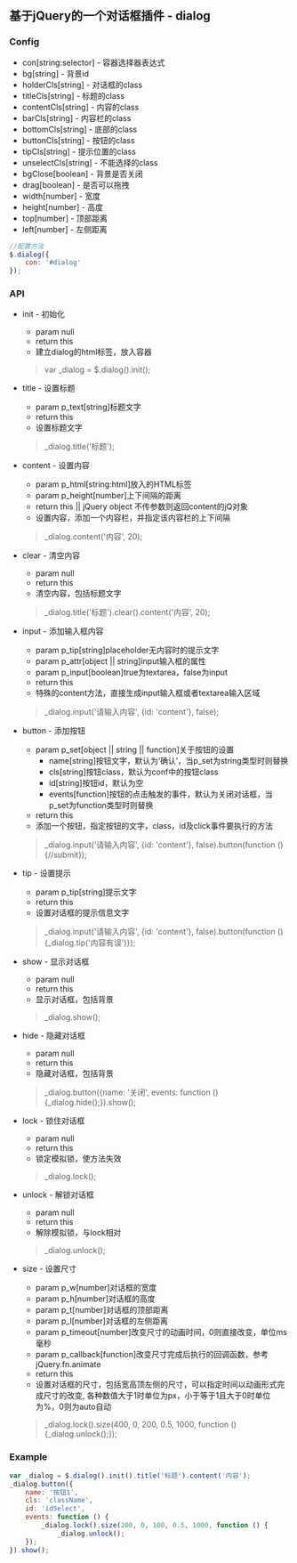 ## 基于jQuery的一个对话框插件 - dialog

### Config

- con[string:selector] - 容器选择器表达式
- bg[string] - 背景id
- holderCls[string] - 对话框的class
- titleCls[string] - 标题的class
- contentCls[string] - 内容的class
- barCls[string] - 内容栏的class
- bottomCls[string] - 底部的class
- buttonCls[string] - 按钮的class
- tipCls[string] - 提示位置的class
- unselectCls[string] - 不能选择的class
- bgClose[boolean] - 背景是否关闭
- drag[boolean] - 是否可以拖拽
- width[number] - 宽度		
- height[number] - 高度
- top[number] - 顶部距离
- left[number] - 左侧距离

```js
//配置方法
$.dialog({
	con: '#dialog'
});
```

### API

- init - 初始化
	- param null
	- return this
	- 建立dialog的html标签，放入容器

	>var _dialog = $.dialog().init();
- title - 设置标题
	- param p_text[string]标题文字
	- return this
	- 设置标题文字

	>_dialog.title('标题');
- content - 设置内容
	- param p_html[string:html]放入的HTML标签
	- param p_height[number]上下间隔的距离
	- return this || jQuery object 不传参数则返回content的jQ对象
	- 设置内容，添加一个内容栏，并指定该内容栏的上下间隔

	>_dialog.content('内容', 20);
- clear - 清空内容
	- param null
	- return this
	- 清空内容，包括标题文字

	>_dialog.title('标题').clear().content('内容', 20);
- input - 添加输入框内容
	- param p_tip[string]placeholder无内容时的提示文字
	- param p_attr[object || string]input输入框的属性
	- param p_input[boolean]true为textarea，false为input
	- return this
	- 特殊的content方法，直接生成input输入框或者textarea输入区域

	>_dialog.input('请输入内容', {id: 'content'}, false);
- button - 添加按钮
	- param p_set[object || string || function]关于按钮的设置
		- name[string]按钮文字，默认为‘确认’，当p_set为string类型时则替换
		- cls[string]按钮class，默认为conf中的按钮class
		- id[string]按钮id，默认为空
		- events[function]按钮的点击触发的事件，默认为关闭对话框，当p_set为function类型时则替换
	- return this
	- 添加一个按钮，指定按钮的文字，class，id及click事件要执行的方法

	>_dialog.input('请输入内容', {id: 'content'}, false).button(function () {//submit});
- tip - 设置提示
	- param p_tip[string]提示文字
	- return this
	- 设置对话框的提示信息文字
	
	>_dialog.input('请输入内容', {id: 'content'}, false).button(function () {_dialog.tip('内容有误')});
- show - 显示对话框
	- param null
	- return this
	- 显示对话框，包括背景

	>_dialog.show();
- hide - 隐藏对话框
	- param null
	- return this
	- 隐藏对话框，包括背景

	>_dialog.button({name: '关闭', events: function () {_dialog.hide();}).show();
- lock - 锁住对话框
	- param null
	- return this
	- 锁定模拟锁，使方法失效

	>_dialog.lock();
- unlock - 解锁对话框
	- param null
	- return this
	- 解除模拟锁，与lock相对

	>_dialog.unlock();
- size - 设置尺寸
	- param p_w[number]对话框的宽度
	- param p_h[number]对话框的高度
	- param p_t[number]对话框的顶部距离
	- param p_l[number]对话框的左侧距离
	- param p_timeout[number]改变尺寸的动画时间，0则直接改变，单位ms毫秒
	- param p_callback[function]改变尺寸完成后执行的回调函数，参考jQuery.fn.animate
	- return this
	- 设置对话框的尺寸，包括宽高顶左侧的尺寸，可以指定时间以动画形式完成尺寸的改变, 各种数值大于1时单位为px，小于等于1且大于0时单位为%，0则为auto自动

	>_dialog.lock().size(400, 0, 200, 0.5, 1000, function () {_dialog.unlock();});

### Example

```js
var _dialog = $.dialog().init().title('标题').content('内容');
_dialog.button({
	name: '按钮1',
	cls: 'className',
	id: 'idSelect',
	events: function () {
		_dialog.lock().size(200, 0, 100, 0.5, 1000, function () {
			_dialog.unlock();
	});
}).show();
```
